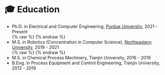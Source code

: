 # 🎓 Education

- Ph.D. in Electrical and Computer Engineering, <a href="#" onclick="showNotice('Purdue','flex'); return false;">Purdue University</a>, 2021 - Present <br>
  {% raw %}
  <div id="Purdue" class="notice--info" style="display: none; text-align: center; align-items: center; justify-content: center; gap: 1.5em; flex-wrap: wrap;">
    <img src='images/purdue.png' style='width: 6em;'>
    <p>Boiler Up!</p>
  </div>
  {% endraw %}
- M.S. in Robotics (Concentration in Computer Science), <a href="#" onclick="showNotice('Northeastern','flex'); return false;">Northeastern University</a>, 2019 - 2021 <br>
  {% raw %}
  <div id="Northeastern" class="notice--info" style="display: none; text-align: center; align-items: center; justify-content: center; gap: 1em; flex-wrap: wrap;">
    <img src='images/northeastern.png' style='width: 6em;'>
    <p>Go Huskies!</p>
  </div>
  {% endraw %}
- M.S. in Chemical Process Machinery, Tianjin University, 2016 - 2019 
- B.Eng. in Process Equipment and Control Engineering, Tianjin University, 2012 - 2016 
